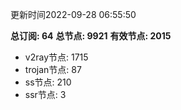 更新时间2022-09-28 06:55:50

**总订阅: 64**
**总节点: 9921**
**有效节点: 2015**
- v2ray节点: 1715
- trojan节点: 87
- ss节点: 210
- ssr节点: 3
